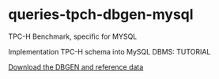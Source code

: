 # queries-tpch-dbgen-mysql
TPC-H Benchmark, specific for MYSQL  

Implementation TPC-H schema into MySQL DBMS: TUTORIAL

[Download the DBGEN and reference data](http://www.tpc.org/tpch/spec/tpch_2_16_0.zip)
